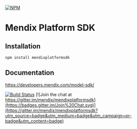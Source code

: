 [![NPM](https://nodei.co/npm/mendixplatformsdk.png?compact=true)](https://nodei.co/npm/mendixplatformsdk/)

# Mendix Platform SDK

## Installation

    npm install mendixplatformsdk

## Documentation

https://developers.mendix.com/model-sdk/

[![Build Status](https://travis-ci.org/mendix/mendixplatformsdk.svg?branch=master)](https://travis-ci.org/mendix/mendixplatformsdk) [![Join the chat at https://gitter.im/mendix/mendixplatformsdk](https://badges.gitter.im/Join%20Chat.svg)](https://gitter.im/mendix/mendixplatformsdk?utm_source=badge&utm_medium=badge&utm_campaign=pr-badge&utm_content=badge)
